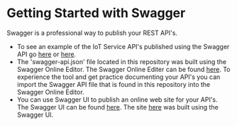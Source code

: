 **Getting Started with Swagger**
==================
Swagger is a professional way to publish your REST API's.

 - To see an example of the IoT Service API's published using the Swagger API go [here](https://markreha.github.io/cloudworkshop/sdk/docs/swagger/site/index.html) or [here](https://markreha.github.io/cloudworkshop/sdk/docs/swagger/index.html).
 - The 'swagger-api.json' file located in this repository was built using the Swagger Online Editor. The Swagger Online Editer can be found [here](http://editor.swagger.io). To experience the tool and get practice documenting your API's you can import the Swagger API file that is found in this repository into the Swagger Online Editor.
 - You can use Swagger UI to publish an online web site for your API's. The Swagger UI can be found [here](https://swagger.io/swagger-ui/). The site [here](https://markreha.github.io/cloudworkshop/sdk/docs/swagger/site/index.html) was built using the Swagger UI.
